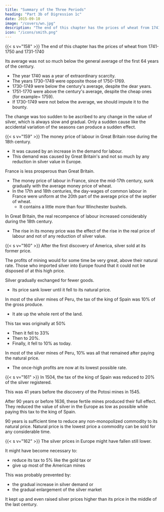 ```yaml
---
title: "Summary of the Three Periods"
heading: "Part 3b of Digression 1c"
date: 2015-09-10
image: "/covers/wn.jpg"
description: "The end of this chapter has the prices of wheat from 1741-1750 and 1731-1740"
icon: "/icons/smith.png"
---
```




{{< s v="158" >}} The end of this chapter has the prices of wheat from 1741-1750 and 1731-1740

Its average was not so much below the general average of the first 64 years of the century.

- The year 1740 was a year of extraordinary scarcity.
- The years 1730-1749 were opposite those of 1750-1769.
- 1730-1749 were below the century's average, despite the dear years.
- 1751-1770 were above the century's average, despite the cheap ones (for example=  1759).
- If 1730-1749 were not below the average, we should impute it to the bounty.

The change was too sudden to be ascribed to any change in the value of silver, which is always slow and gradual.
Only a sudden cause like the accidental variation of the seasons can produce a sudden effect.


{{< s v="159" >}} The money price of labour in Great Britain rose during the 18th century.

- It was caused by an increase in the demand for labour.
- This demand was caused by Great Britain's and not so much by any reduction in silver value in Europe.

France is less prosperous than Great Britain.
- The money price of labour in France, since the mid-17th century, sunk gradually with the average money price of wheat.
- In the 17th and 18th centuries, the day-wages of common labour in France were uniform at the 20th part of the average price of the septier of wheat.
  - It contains a little more than four Winchester bushels.

In Great Britain, the real recompence of labour increased considerably during the 18th century.
- The rise in its money price was the effect of the rise in the real price of labour and not of any reduction of silver value.


{{< s v="160" >}} After the first discovery of America, silver sold at its former price.

The profits of mining would for some time be very great, above their natural rate.
Those who imported silver into Europe found that it could not be disposed of at this high price.

Silver gradually exchanged for fewer goods.
- Its price sank lower until it fell to its natural price.

In most of the silver mines of Peru, the tax of the king of Spain was 10% of the gross produce.
- It ate up the whole rent of the land.

This tax was originally at 50%
- Then it fell to 33%
- Then to 20%.
- Finally, it fell to 10% as today.

In most of the silver mines of Peru, 10% was all that remained after paying the natural price.
- The once-high profits are now at its lowest possible rate.


{{< s v="161" >}} In 1504, the tax of the king of Spain was reduced to 20% of the silver registered.

This was 41 years before the discovery of the Potosi mines in 1545.

After 90 years or before 1636, these fertile mines produced their full effect.
They reduced the value of silver in the Europe as low as possible while paying this tax to the king of Spain.

90 years is sufficient time to reduce any non-monopolized commodity to its natural price.
Natural price is the lowest price a commodity can be sold for any considerable time.


{{< s v="162" >}}  	The silver prices in Europe might have fallen still lower.

It might have become necessary to:
- reduce its tax to 5% like the gold tax or
- give up most of the American mines

This was probably prevented by:
- the gradual increase in silver demand or
- the gradual enlargement of the silver market

It kept up and even raised silver prices higher than its price in the middle of the last century.


